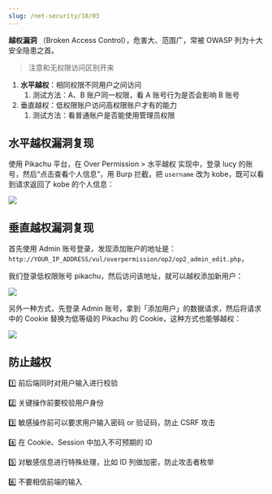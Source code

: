 ```yaml
---
slug: /net-security/10/03
---
```


**越权漏洞** （Broken Access Control），危害大、范围广，常被 OWASP 列为十大安全隐患之首。

> 注意和无权限访问区别开来

1. **水平越权**：相同权限不同用户之间访问
   1. 测试方法：A、B 账户同一权限，看 A 账号行为是否会影响 B 账号
2. 垂直越权：低权限账户访问高权限账户才有的能力
   1. 测试方法：看普通账户是否能使用管理员权限

## 水平越权漏洞复现

使用 Pikachu 平台，在 Over Permission &gt; 水平越权 实现中，登录 lucy 的账号，然后“点击查看个人信息”，用 Burp 拦截，把 `username` 改为 kobe，既可以看到请求返回了 kobe 的个人信息：

![](https://img.wukaipeng.com/2023/12/03-175001-LsTqqd-image-20231203175001448.png)

## 垂直越权漏洞复现

首先使用 Admin 账号登录，发现添加账户的地址是：`http://YOUR_IP_ADDRESS/vul/overpermission/op2/op2_admin_edit.php`，

我们登录低权限账号 pikachu，然后访问该地址，就可以越权添加新用户：

![](https://img.wukaipeng.com/2023/12/03-174914-sIrarq-image-20231203174914522.png)

另外一种方式，先登录 Admin 账号，拿到「添加用户」的数据请求，然后将请求中的 Cookie 替换为低等级的 Pikachu 的 Cookie，这种方式也能够越权：

![](https://img.wukaipeng.com/2023/12/03-175959-p0QmFa-image-20231203175959059.png)

## 防止越权

1️⃣ 前后端同时对用户输入进行校验

2️⃣ 关键操作前要校验用户身份

3️⃣ 敏感操作前可以要求用户输入密码 or 验证码，防止 CSRF 攻击

4️⃣ 在 Cookie、Session 中加入不可预期的 ID

5️⃣ 对敏感信息进行特殊处理，比如 ID 列做加密，防止攻击者枚举

6️⃣ 不要相信前端的输入



















